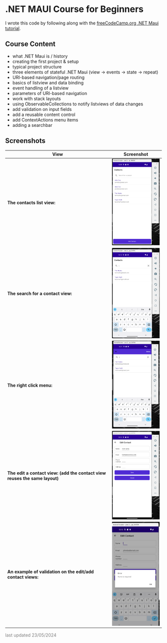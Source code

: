 ﻿# .NET MAUI Course for Beginners

I wrote this code by following along with the [freeCodeCamp.org .NET Maui tutorial](https://www.youtube.com/watch?v=n3tA3Ku65_8).

## Course Content
- what .NET Maui is / history
- creating the first project & setup
- typical project structure
- three elements of stateful .NET Maui (view -> events -> state -> repeat)
- URI-based navigation/page routing
- basics of listview and data binding
- event handling of a listview
- parameters of URI-based navigation
- work with stack layouts
- using ObservableCollections to notify listviews of data changes
- add validation on input fields
- add a reusable content control
- add ContextActions menu items
- adding a searchbar

## Screenshots

| View | Screenshot |
--- | --- |
|**The contacts list view:**|<img src="Resources/Images/ContactsHomePage.png" width="200" alt="Contacts list view"/>|
|**The search for a contact view:**|<img src="Resources/Images/ContactsSearch.png" width="200" alt="Search for contact view"/>|
|**The right click menu:**|<img src="Resources/Images/ContactContextMenu.png" width="200" alt="Contacts context menu/right click view"/>|
|**The edit a contact view: (add the contact view reuses the same layout)**|<img src="Resources/Images/ContactEdit.png" width="200" alt="Edit contact view"/>|
|**An example of validation on the edit/add contact views:**|<img src="Resources/Images/Validation.png" width="200" alt="Validation for edit/add contact view"/>|

<span style="text-align:right;color:gray;">last updated 23/05/2024</span>